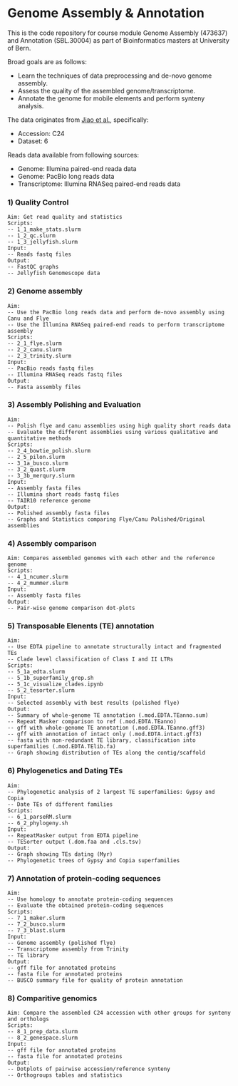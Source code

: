 # Genome Assembly & Annotation
This is the code repository for course module Genome Assembly (473637) and Annotation (SBL.30004)  as part of Bioinformatics masters at University of Bern.

Broad goals are as follows:
- Learn the techniques of data preprocessing and de-novo genome assembly.
- Assess the quality of the assembled genome/transcriptome.
- Annotate the genome for mobile elements and perform synteny analysis.

The data originates from [Jiao et al.](https://www.nature.com/articles/s41467-020-14779-y), specifically:
- Accession: C24
- Dataset: 6

Reads data available from following sources:
- Genome: Illumina paired-end reada data
- Genome: PacBio long reads data
- Transcriptome: Illumina RNASeq paired-end reads data

### 1) Quality Control
 ```
Aim: Get read quality and statistics
Scripts:
-- 1_1_make_stats.slurm
-- 1_2_qc.slurm
-- 1_3_jellyfish.slurm
Input:
-- Reads fastq files
Output:
-- FastQC graphs
-- Jellyfish Genomescope data
```

### 2) Genome assembly
 ```
Aim:
-- Use the PacBio long reads data and perform de-novo assembly using Canu and Flye
-- Use the Illumina RNASeq paired-end reads to perform transcriptome assembly
Scripts:
-- 2_1_flye.slurm
-- 2_2_canu.slurm
-- 2_3_trinity.slurm
Input:
-- PacBio reads fastq files
-- Illumina RNASeq reads fastq files
Output:
-- Fasta assembly files
```

### 3) Assembly Polishing and Evaluation
 ```
Aim:
-- Polish flye and canu assemblies using high quality short reads data
-- Evaluate the different assemblies using various qualitative and quantitative methods
Scripts:
-- 2_4_bowtie_polish.slurm
-- 2_5_pilon.slurm
-- 3_1a_busco.slurm
-- 3_2_quast.slurm
-- 3_3b_merqury.slurm
Input:
-- Assembly fasta files
-- Illumina short reads fastq files
-- TAIR10 reference genome 
Output:
-- Polished assembly fasta files
-- Graphs and Statistics comparing Flye/Canu Polished/Original assemblies
```

### 4) Assembly comparison
 ```
Aim: Compares assembled genomes with each other and the reference genome
Scripts:
-- 4_1_ncumer.slurm
-- 4_2_mummer.slurm
Input:
-- Assembly fasta files
Output:
-- Pair-wise genome comparison dot-plots 
```

### 5) Transposable Elenents (TE) annotation
 ```
Aim:
-- Use EDTA pipeline to annotate structurally intact and fragmented TEs
-- Clade level classification of Class I and II LTRs
Scripts:
-- 5_1a_edta.slurm
-- 5_1b_superfamily_grep.sh
-- 5_1c_visualize_clades.ipynb
-- 5_2_tesorter.slurm
Input:
-- Selected assembly with best results (polished flye)
Output:
-- Summary of whole-genome TE annotation (.mod.EDTA.TEanno.sum)                  
-- Repeat Masker comparison to ref (.mod.EDTA.TEanno)
-- gff with whole-genome TE annotation (.mod.EDTA.TEanno.gff3)
-- gff with annotation of intact only (.mod.EDTA.intact.gff3)                  
-- fasta with non-redundant TE library, classification into superfamilies (.mod.EDTA.TElib.fa)
-- Graph showing distribution of TEs along the contig/scaffold
```

### 6) Phylogenetics and Dating TEs
 ```
Aim:
-- Phylogenetic analysis of 2 largest TE superfamilies: Gypsy and Copia
-- Date TEs of different families
Scripts:
-- 6_1_parseRM.slurm
-- 6_2_phylogeny.sh
Input:
-- RepeatMasker output from EDTA pipeline
-- TESorter output (.dom.faa and .cls.tsv)
Output:
-- Graph showing TEs dating (Myr)
-- Phylogenetic trees of Gypsy and Copia superfamilies
```

### 7) Annotation of protein-coding sequences
 ```
Aim:
-- Use homology to annotate protein-coding sequences
-- Evaluate the obtained protein-coding sequences
Scripts:
-- 7_1_maker.slurm
-- 7_2_busco.slurm
-- 7_3_blast.slurm
Input:
-- Genome assembly (polished flye)
-- Transcriptome assembly from Trinity
-- TE library
Output:
-- gff file for annotated proteins
-- fasta file for annotated proteins
-- BUSCO summary file for quality of protein annotation
```

### 8) Comparitive genomics
 ```
Aim: Compare the assembled C24 accession with other groups for synteny and orthologs
Scripts:
-- 8_1_prep_data.slurm
-- 8_2_genespace.slurm
Input:
-- gff file for annotated proteins
-- fasta file for annotated proteins
Output:
-- Dotplots of pairwise accession/reference synteny
-- Orthogroups tables and statistics
```

